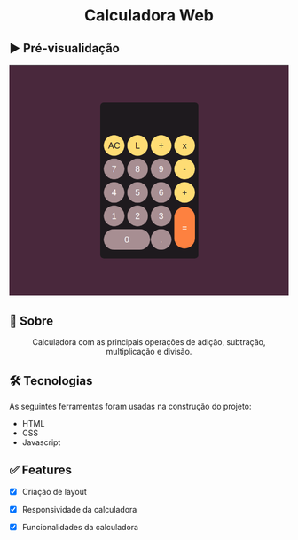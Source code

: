 <h1 align="center">Calculadora Web</h1>

## ▶️ Pré-visualidação
<div align="center">
  <img src="https://github.com/patricksilvy/calculadora-js/blob/master/source/calculadora.gif" alt="Gif da calculadora"/>
</div>

## 📜 Sobre
<p align="center">Calculadora com as principais operações de adição, subtração, multiplicação e divisão.</p>

## 🛠 Tecnologias

As seguintes ferramentas foram usadas na construção do projeto:

* HTML
* CSS
* Javascript

## ✅ Features
- [x] Criação de layout
- [x] Responsividade da calculadora
- [x] Funcionalidades da calculadora

